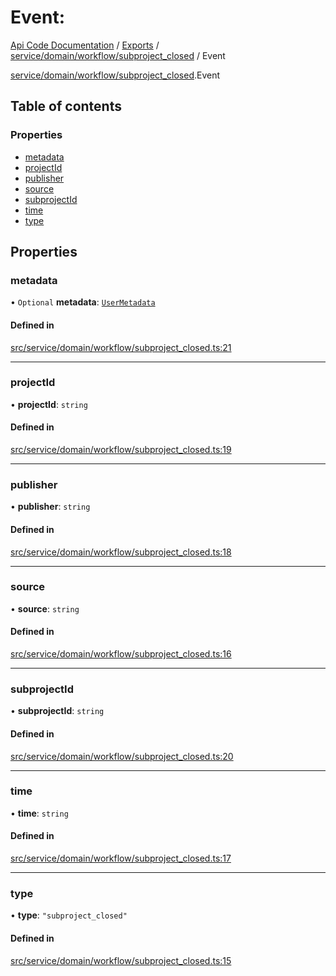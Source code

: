# Event: 
 
[Api Code Documentation](../README.md) / [Exports](../modules.md) / [service/domain/workflow/subproject\_closed](../modules/service_domain_workflow_subproject_closed.md) / Event

[service/domain/workflow/subproject\_closed](../modules/service_domain_workflow_subproject_closed.md).Event

## Table of contents

### Properties

- [metadata](service_domain_workflow_subproject_closed.Event.md#metadata)
- [projectId](service_domain_workflow_subproject_closed.Event.md#projectid)
- [publisher](service_domain_workflow_subproject_closed.Event.md#publisher)
- [source](service_domain_workflow_subproject_closed.Event.md#source)
- [subprojectId](service_domain_workflow_subproject_closed.Event.md#subprojectid)
- [time](service_domain_workflow_subproject_closed.Event.md#time)
- [type](service_domain_workflow_subproject_closed.Event.md#type)

## Properties

### metadata

• `Optional` **metadata**: [`UserMetadata`](../modules/service_domain_metadata.md#usermetadata)

#### Defined in

[src/service/domain/workflow/subproject_closed.ts:21](https://github.com/openkfw/TruBudget/blob/90402cb/api/src/service/domain/workflow/subproject_closed.ts#L21)

___

### projectId

• **projectId**: `string`

#### Defined in

[src/service/domain/workflow/subproject_closed.ts:19](https://github.com/openkfw/TruBudget/blob/90402cb/api/src/service/domain/workflow/subproject_closed.ts#L19)

___

### publisher

• **publisher**: `string`

#### Defined in

[src/service/domain/workflow/subproject_closed.ts:18](https://github.com/openkfw/TruBudget/blob/90402cb/api/src/service/domain/workflow/subproject_closed.ts#L18)

___

### source

• **source**: `string`

#### Defined in

[src/service/domain/workflow/subproject_closed.ts:16](https://github.com/openkfw/TruBudget/blob/90402cb/api/src/service/domain/workflow/subproject_closed.ts#L16)

___

### subprojectId

• **subprojectId**: `string`

#### Defined in

[src/service/domain/workflow/subproject_closed.ts:20](https://github.com/openkfw/TruBudget/blob/90402cb/api/src/service/domain/workflow/subproject_closed.ts#L20)

___

### time

• **time**: `string`

#### Defined in

[src/service/domain/workflow/subproject_closed.ts:17](https://github.com/openkfw/TruBudget/blob/90402cb/api/src/service/domain/workflow/subproject_closed.ts#L17)

___

### type

• **type**: ``"subproject_closed"``

#### Defined in

[src/service/domain/workflow/subproject_closed.ts:15](https://github.com/openkfw/TruBudget/blob/90402cb/api/src/service/domain/workflow/subproject_closed.ts#L15)
